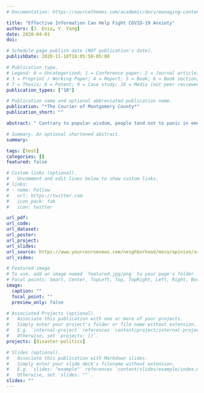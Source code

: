 ```yaml
---
# Documentation: https://sourcethemes.com/academic/docs/managing-content/

title: "Effective Information Can Help Fight COVID-19 Anxiety"
authors: [J. Enia, Y. Yang]
date: 2020-04-01
doi: 

# Schedule page publish date (NOT publication's date).
publishDate: 2020-11-18T18:05:50-05:00

# Publication type.
# Legend: 0 = Uncategorized; 1 = Conference paper; 2 = Journal article;
# 3 = Preprint / Working Paper; 4 = Report; 5 = Book; 6 = Book section;
# 7 = Thesis; 8 = Patent; 9 = Case study; 10 = Media (not peer reviewed)
publication_types: ["10"]

# Publication name and optional abbreviated publication name.
publication: "*The Courier of Montgomery County*"
publication_short: ""

abstract: " Contrary to popular wisdom, people tend not to panic in emergencies. Instead, we seek information. It helps us overcome our initial disbelief and confirm warnings. This is where local entities - governments, businesses, nonprofit organizations, churches, neighborhood associations - are extremely important."

# Summary. An optional shortened abstract.
summary: 

tags: [test]
categories: []
featured: false

# Custom links (optional).
#   Uncomment and edit lines below to show custom links.
# links:
# - name: Follow
#   url: https://twitter.com
#   icon_pack: fab
#   icon: twitter

url_pdf:
url_code:
url_dataset:
url_poster:
url_project:
url_slides:
url_source: https://www.yourconroenews.com/neighborhood/moco/opinion/article/SHSU-leaders-Effective-information-can-help-15171539.php
url_video:

# Featured image
# To use, add an image named `featured.jpg/png` to your page's folder. 
# Focal points: Smart, Center, TopLeft, Top, TopRight, Left, Right, BottomLeft, Bottom, BottomRight.
image:
  caption: ""
  focal_point: ""
  preview_only: false

# Associated Projects (optional).
#   Associate this publication with one or more of your projects.
#   Simply enter your project's folder or file name without extension.
#   E.g. `internal-project` references `content/project/internal-project/index.md`.
#   Otherwise, set `projects: []`.
projects: [disaster-politics]

# Slides (optional).
#   Associate this publication with Markdown slides.
#   Simply enter your slide deck's filename without extension.
#   E.g. `slides: "example"` references `content/slides/example/index.md`.
#   Otherwise, set `slides: ""`.
slides: ""
---
```

